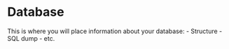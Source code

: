 # Database
<link rel="databse sql" href="database/ppiasupan_200_cooking_recipe">
This is where you will place information about your database:
- Structure
- SQL dump
- etc.

